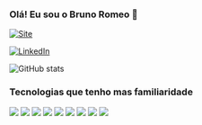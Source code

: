 ### Olá! Eu sou o Bruno Romeo 👋

[![Site](https://img.shields.io/website?label=brunoromeo.com.br&website-up-down-green-red&url=https://brunoromeo.com.br)](https://brunoromeo.com.br)

[![LinkedIn](https://img.shields.io/badge/LinkedIn-0077B5?style=for-the-badge&logo=linkedin&logoColor=white)](https://www.linkedin.com/in/bruno-m-cerqueira-025a3757/)

![GitHub stats](https://github-readme-stats.vercel.app/api?username=brunoromeo001&show_icons=true&theme=radical)

### Tecnologias que tenho mas familiaridade

<div style="display: inline_block">

<img src="https://img.shields.io/badge/HTML5-E34F26?style=for-the-badge&logo=html5&logoColor=white" />

<img src="https://img.shields.io/badge/CSS3-1572B6?style=for-the-badge&logo=css3&logoColor=white" />
<img src=" 	https://img.shields.io/badge/Sass-CC6699?style=for-the-badge&logo=sass&logoColor=white" />

<img src="https://img.shields.io/badge/JavaScript-F7DF1E?style=for-the-badge&logo=javascript&logoColor=black" />
<img src="https://img.shields.io/badge/jQuery-0769AD?style=for-the-badge&logo=jquery&logoColor=white" />
<img src="https://img.shields.io/badge/TypeScript-007ACC?style=for-the-badge&logo=typescript&logoColor=white" />

<img src="https://img.shields.io/badge/PHP-777BB4?style=for-the-badge&logo=php&logoColor=white" />
<img src=" 	https://img.shields.io/badge/Node.js-43853D?style=for-the-badge&logo=node.js&logoColor=white" />

<img src="https://img.shields.io/badge/MySQL-00000F?style=for-the-badge&logo=mysql&logoColor=white" />

</div>
